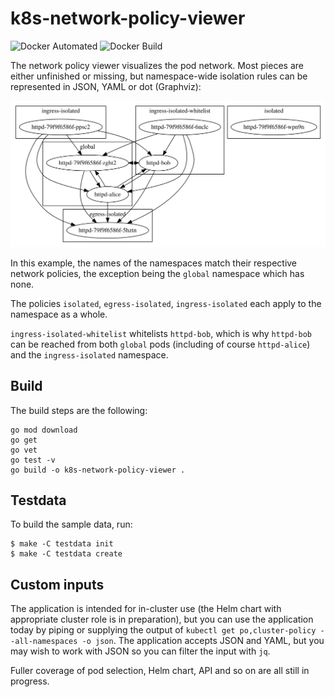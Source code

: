k8s-network-policy-viewer
=========================

![Docker Automated](https://img.shields.io/docker/automated/gerald1248/k8s-network-policy-viewer.svg)
![Docker Build](https://img.shields.io/docker/build/gerald1248/k8s-network-policy-viewer.svg)

The network policy viewer visualizes the pod network. Most pieces are either unfinished or missing, but namespace-wide isolation rules can be represented in JSON, YAML or dot (Graphviz):

<img src="testdata/testdata.svg" alt="Sample visualization"/>

In this example, the names of the namespaces match their respective network policies, the exception being the `global` namespace which has none.

The policies `isolated`, `egress-isolated`, `ingress-isolated` each apply to the namespace as a whole.

`ingress-isolated-whitelist` whitelists `httpd-bob`, which is why `httpd-bob` can be reached from both `global` pods (including of course `httpd-alice`) and the `ingress-isolated` namespace.

Build
-----
The build steps are the following:
```
go mod download
go get
go vet
go test -v
go build -o k8s-network-policy-viewer .
```

Testdata
--------
To build the sample data, run:
```
$ make -C testdata init
$ make -C testdata create
```

Custom inputs
-------------
The application is intended for in-cluster use (the Helm chart with appropriate cluster role is in preparation), but you can use the application today by piping or supplying the output of `kubectl get po,cluster-policy --all-namespaces -o json`. The application accepts JSON and YAML, but you may wish to work with JSON so you can filter the input with `jq`.


Fuller coverage of pod selection, Helm chart, API and so on are all still in progress.
